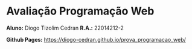 # Avaliação Programação Web
**Aluno:** Diogo Tizolim Cedran
**R.A.:** 22014212-2

**Github Pages:** https://diogo-cedran.github.io/prova_programacao_web/
